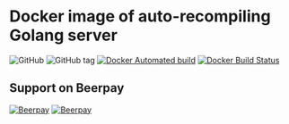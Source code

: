 # Docker image of auto-recompiling Golang server

![GitHub](https://img.shields.io/github/license/acim/go-reflex.svg)
![GitHub tag](https://img.shields.io/github/tag/acim/go-reflex.svg)
[![Docker Automated build](https://img.shields.io/docker/build/acim/go-reflex.svg)](https://hub.docker.com/r/acim/go-reflex/)
[![Docker Build Status](https://img.shields.io/docker/build/acim/go-reflex.svg)](https://hub.docker.com/r/acim/go-reflex/)

## Support on Beerpay

[![Beerpay](https://beerpay.io/acim/go-reflex/badge.svg?style=beer-square)](https://beerpay.io/acim/go-reflex)
[![Beerpay](https://beerpay.io/acim/go-reflex/make-wish.svg?style=flat-square)](https://beerpay.io/acim/go-reflex?focus=wish)